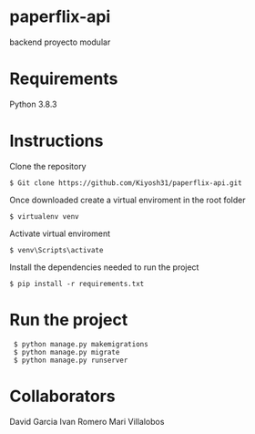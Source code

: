 # paperflix-api
backend proyecto modular

# Requirements
Python 3.8.3

# Instructions
Clone the repository
```
$ Git clone https://github.com/Kiyosh31/paperflix-api.git
```

Once downloaded create a virtual enviroment in the root folder
```
$ virtualenv venv
```
 
Activate virtual enviroment
``` 
$ venv\Scripts\activate
```
 
Install the dependencies needed to run the project
``` 
$ pip install -r requirements.txt
```
 
# Run the project
```
 $ python manage.py makemigrations
 $ python manage.py migrate
 $ python manage.py runserver
```
 
 # Collaborators
 David Garcia 
 Ivan Romero
 Mari Villalobos
